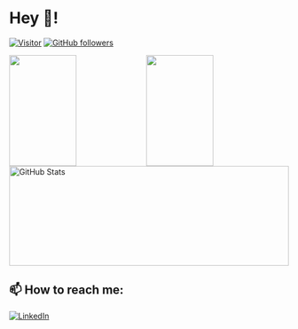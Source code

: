 <h1>Hey 👋!</h1>

[![Visitor](https://visitor-badge.laobi.icu/badge?page_id=avvari-da.avvari-da)](https://github.com/avvari-da) [![GitHub followers](https://img.shields.io/github/followers/avvari-da.svg?style=social&label=Follow)](https://github.com/avvari-da?tab=followers)

<div>
  <img style="float: left; width: 49%" align="middle" height="200px" src="https://github-readme-stats.vercel.app/api/top-langs/?username=avvari-da&layout=compact">
  <img style="float: left; width: 49%" align="middle" height="200px" src="https://github-readme-stats.vercel.app/api?username=avvari-da&count_private=true&show_icons=true&theme=vue&include_all_commits=true" />
  <img style="width: 100%" height="180px" src="https://github-readme-streak-stats.herokuapp.com/?user=avvari-da" alt="GitHub Stats" />
  <div style="clear: both"></div>
</div>

<h2>📫 How to reach me:</h2>

<a href="https://www.linkedin.com/in/dheerajavvari/">![LinkedIn](https://img.shields.io/badge/LinkedIn-0077B5?style=for-the-badge&logo=linkedin&logoColor=white)</a>
